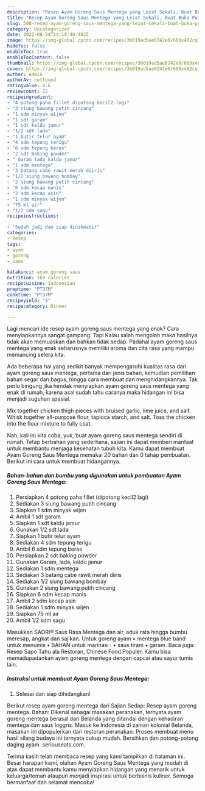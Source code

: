 ```yaml
---
description: "Resep Ayam Goreng Saus Mentega yang Lezat Sekali, Buat Buka Puasa}"
title: "Resep Ayam Goreng Saus Mentega yang Lezat Sekali, Buat Buka Puasa}"
slug: 508-resep-ayam-goreng-saus-mentega-yang-lezat-sekali-buat-buka-puasa
category: Uncategorized
date: 2022-08-24T14:19:40.403Z
image: https://img-global.cpcdn.com/recipes/3b019ad5ae0242e0/680x482cq70/ayam-goreng-saus-mentega-foto-resep-utama.jpg
hideToc: false
enableToc: true
enableTocContent: false
thumbnail: https://img-global.cpcdn.com/recipes/3b019ad5ae0242e0/680x482cq70/ayam-goreng-saus-mentega-foto-resep-utama.jpg
cover: https://img-global.cpcdn.com/recipes/3b019ad5ae0242e0/680x482cq70/ayam-goreng-saus-mentega-foto-resep-utama.jpg
author: Admin
authorAv: notfound
ratingvalue: 4.6
reviewcount: 22
recipeingredient:
- "4 potong paha fillet dipotong kecil2 lagi"
- "3 siung bawang putih cincang"
- "1 sdm minyak wijen"
- "1 sdt garam"
- "1 sdt kaldu jamur"
- "1/2 sdt lada"
- "1 butir telur ayam"
- "4 sdm tepung terigu"
- "6 sdm tepung beras"
- "2 sdt baking powder"
- " Garam lada kaldu jamur"
- "1 sdm mentega"
- "3 batang cabe rawit merah diiris"
- "1/2 siung bawang bombay"
- "2 siung bawang putih cincang"
- "6 sdm kecap manis"
- "2 sdm kecap asin"
- "1 sdm minyak wijen"
- "75 ml air"
- "1/2 sdm sagu"
recipeinstructions:

- "Sudah jadi dan siap dinikmati!"
categories:
- Resep
tags:
- ayam
- goreng
- saus

katakunci: ayam goreng saus 
nutrition: 169 calories
recipecuisine: Indonesian
preptime: "PT37M"
cooktime: "PT37M"
recipeyield: "3"
recipecategory: Dinner

---
```



Lagi mencari ide resep ayam goreng saus mentega yang enak? Cara menyiapkannya sangat gampang. Tapi Kalau salah mengolah maka hasilnya tidak akan memuaskan dan bahkan tidak sedap. Padahal ayam goreng saus mentega yang enak seharusnya memiliki aroma dan cita rasa yang mampu memancing selera kita.


Ada beberapa hal yang sedikit banyak mempengaruhi kualitas rasa dari ayam goreng saus mentega, pertama dari jenis bahan, kemudian pemilihan bahan segar dan bagus, hingga cara membuat dan menghidangkannya. Tak perlu bingung jika hendak menyiapkan ayam goreng saus mentega yang enak di rumah, karena asal sudah tahu caranya maka hidangan ini bisa menjadi suguhan spesial.

Mix together chicken thigh pieces with bruised garlic, lime juice, and salt. Whisk together all-purpose flour, tapioca starch, and salt. Toss the chicken into the flour mixture to fully coat.


Nah, kali ini kita coba, yuk, buat ayam goreng saus mentega sendiri di rumah. Tetap berbahan yang sederhana, sajian ini dapat memberi manfaat untuk membantu menjaga kesehatan tubuh kita. Kamu dapat membuat Ayam Goreng Saus Mentega memakai 20 bahan dan 0 tahap pembuatan. Berikut ini cara untuk membuat hidangannya.

<!--inarticleads1-->

##### Bahan-bahan dan bumbu yang digunakan untuk pembuatan Ayam Goreng Saus Mentega:

1. Persiapkan 4 potong paha fillet (dipotong kecil2 lagi)
1. Sediakan 3 siung bawang putih cincang
1. Siapkan 1 sdm minyak wijen
1. Ambil 1 sdt garam
1. Siapkan 1 sdt kaldu jamur
1. Gunakan 1/2 sdt lada
1. Siapkan 1 butir telur ayam
1. Sediakan 4 sdm tepung terigu
1. Ambil 6 sdm tepung beras
1. Persiapkan 2 sdt baking powder
1. Gunakan  Garam, lada, kaldu jamur
1. Sediakan 1 sdm mentega
1. Sediakan 3 batang cabe rawit merah diiris
1. Sediakan 1/2 siung bawang bombay
1. Gunakan 2 siung bawang putih cincang
1. Siapkan 6 sdm kecap manis
1. Ambil 2 sdm kecap asin
1. Sediakan 1 sdm minyak wijen
1. Siapkan 75 ml air
1. Ambil 1/2 sdm sagu


Masukkan SAORI® Saus Rasa Mentega dan air, aduk rata hingga bumbu meresap, angkat dan sajikan. Untuk goreng ayam • mentega blue band untuk menumis • BAHAN untuk marinasi : • saus tiram • garam. Baca juga: Resep Sapo Tahu ala Restoran, Chinese Food Populer. Kamu bisa memadupadankan ayam goreng mentega dengan capcai atau sayur tumis lain. 

<!--inarticleads2-->

##### Instruksi untuk membuat Ayam Goreng Saus Mentega:


1. Selesai dan siap dihidangkan!

Berikut resep ayam goreng mentega dari Sajian Sedap: Resep ayam goreng mentega. Bahan: Dikenal sebagai masakan peranakan, ternyata ayam goreng mentega berasal dari Belanda yang ditandai dengan kehadiran mentega dan saus Inggris. Masuk ke Indonesia di zaman kolonial Belanda, masakan ini dipopulerkan dari restoran peranakan. Proses membuat menu hasil silang budaya ini ternyata cukup mudah. Bersihkan dan potong-potong daging ayam. seriouseats.com. 

Terima kasih telah membaca resep yang kami tampilkan di halaman ini. Besar harapan kami, olahan Ayam Goreng Saus Mentega yang mudah di atas dapat membantu kamu menyiapkan hidangan yang menarik untuk keluarga/teman ataupun menjadi inspirasi untuk berbisnis kuliner. Semoga bermanfaat dan selamat mencoba!
